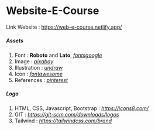 # Website-E-Course

Link Website : https://web-e-course.netlify.app/

##### Assets
1. Font : **Roboto** and **Lato**, *[fontsgoogle](https://fonts.google.com/)*
2. Image : *[pixabay](https://pixabay.com/)*
3. Illustration : *[undraw](https://undraw.co/)*
4. Icon : *[fontawesome](https://fontawesome.com/)*
5. References : *[pinterest](https://www.pinterest.com/)*

##### Logo
1. HTML, CSS, Javascript, Bootstrap : *<https://icons8.com/>*
2. GIT : *<https://git-scm.com/downloads/logos>*
3. Tailwind : *<https://tailwindcss.com/brand>*
